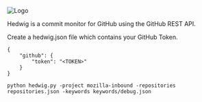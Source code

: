![Logo](https://github.com/posidron/posidron.github.io/raw/master/static/images/hedwig.png)

Hedwig is a commit monitor for GitHub using the GitHub REST API.


Create a hedwig.json file which contains your GitHub Token.
```
{
    "github": {
        "token": "<TOKEN>"
    }
}
```


```
python hedwig.py -project mozilla-inbound -repositories repositories.json -keywords keywords/debug.json
```

